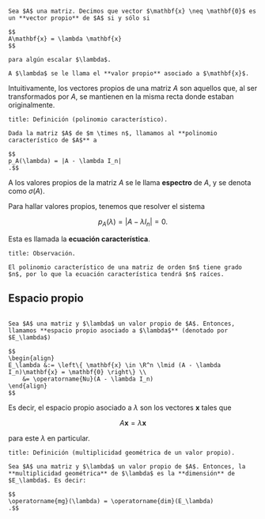 ```ad-definition

Sea $A$ una matriz. Decimos que vector $\mathbf{x} \neq \mathbf{0}$ es un **vector propio** de $A$ si y sólo si

$$
A\mathbf{x} = \lambda \mathbf{x}
$$

para algún escalar $\lambda$.

A $\lambda$ se le llama el **valor propio** asociado a $\mathbf{x}$.

```

Intuitivamente, los vectores propios de una matriz $A$ son aquellos que, al ser transformados por $A$, se mantienen en la misma recta donde estaban originalmente.

```ad-definition
title: Definición (polinomio característico).

Dada la matriz $A$ de $m \times n$, llamamos al **polinomio característico de $A$** a

$$
p_A(\lambda) = |A - \lambda I_n|
.$$

```

A los valores propios de la matriz $A$ se le llama **espectro** de $A$, y se denota como $\sigma(A)$.

Para hallar valores propios, tenemos que resolver el sistema

$$
p_A(\lambda) = \left| A - \lambda I_n \right| = 0
.$$

Esta es llamada la **ecuación característica**.

```ad-proposition
title: Observación.

El polinomio característico de una matriz de orden $n$ tiene grado $n$, por lo que la ecuación característica tendrá $n$ raíces.

```

## Espacio propio

```ad-definition

Sea $A$ una matriz y $\lambda$ un valor propio de $A$. Entonces, llamamos **espacio propio asociado a $\lambda$** (denotado por $E_\lambda$)

$$
\begin{align}
E_\lambda &:= \left\{ \mathbf{x} \in \R^n \lmid (A - \lambda I_n)\mathbf{x} = \mathbf{0} \right\} \\
    &= \operatorname{Nu}(A - \lambda I_n)
\end{align}
$$

```

Es decir, el espacio propio asociado a $\lambda$ son los vectores $\mathbf{x}$ tales que

$$
A\mathbf{x} = \lambda \mathbf{x}
$$

para este $\lambda$ en particular.

```ad-definition
title: Definición (multiplicidad geométrica de un valor propio).

Sea $A$ una matriz y $\lambda$ un valor propio de $A$. Entonces, la **multiplicidad geométrica** de $\lambda$ es la **dimensión** de $E_\lambda$. Es decir:

$$
\operatorname{mg}(\lambda) = \operatorname{dim}(E_\lambda)
.$$

```
